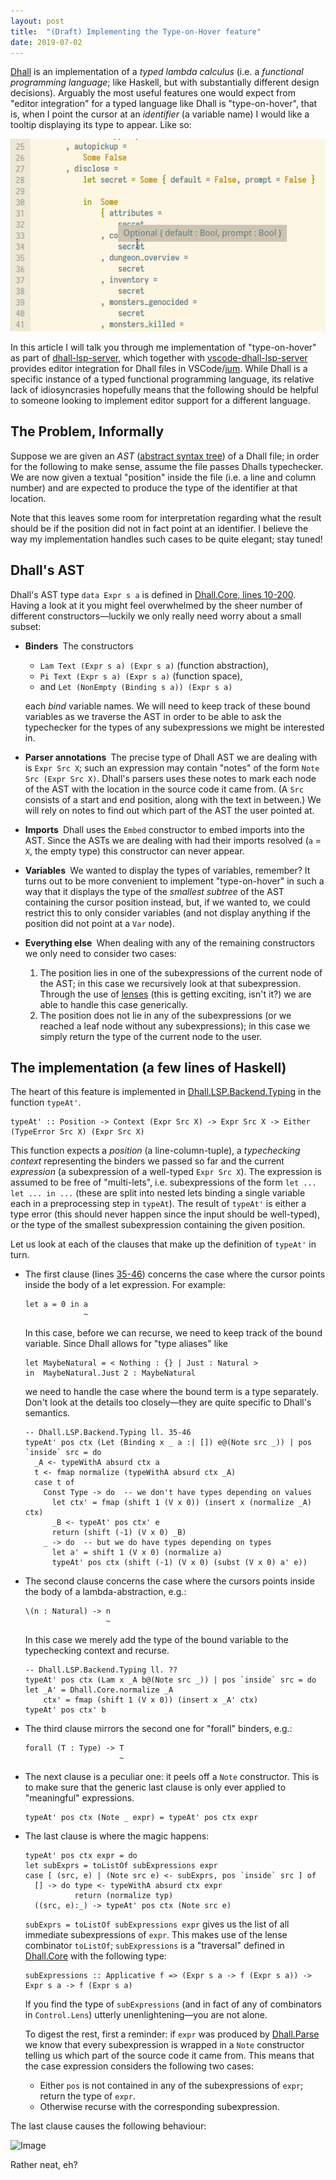 ```yaml
---
layout: post
title:  "(Draft) Implementing the Type-on-Hover feature"
date: 2019-07-02
---
```


[Dhall]() is an implementation of a _typed lambda calculus_ (i.e. a _functional programming language_; like Haskell, but with substantially different design decisions). Arguably the most useful features one would expect from "editor integration" for a typed language like Dhall is "type-on-hover", that is, when I point the cursor at an _identifier_ (a variable name) I would like a tooltip displaying its type to appear. Like so:

![Image](/images/hover-type-intro.png)

In this article I will talk you through me implementation of "type-on-hover" as part of [dhall-lsp-server](), which together with [vscode-dhall-lsp-server]() provides editor integration for Dhall files in VSCode/[ium](). While Dhall is a specific instance of a typed functional programming language, its relative lack of idiosyncrasies hopefully means that the following should be helpful to someone looking to implement editor support for a different language.

## The Problem, Informally
Suppose we are given an _AST_ ([abstract syntax tree]()) of a Dhall file; in order for the following to make sense, assume the file passes Dhalls typechecker. We are now given a textual "position" inside the file (i.e. a line and column number) and are expected to produce the type of the identifier at that location.

Note that this leaves some room for interpretation regarding what the result should be if the position did not in fact point at an identifier. I believe the way my implementation handles such cases to be quite elegant; stay tuned!

## Dhall's AST
Dhall's AST type `data Expr s a` is defined in [Dhall.Core, lines 10-200](). Having a look at it you might feel overwhelmed by the sheer number of different constructors&mdash;luckily we only really need worry about a small subset:

- __Binders&nbsp;__ The constructors
  - `Lam Text (Expr s a) (Expr s a)` (function abstraction),
  - `Pi Text (Expr s a) (Expr s a)` (function space),
  - and `Let (NonEmpty (Binding s a)) (Expr s a)`

  each _bind_ variable names. We will need to keep track of these bound variables as we traverse the AST in order to be able to ask the typechecker for the types of any subexpressions we might be interested in.

- __Parser annotations&nbsp;__ The precise type of Dhall AST we are dealing with is `Expr Src X`; such an expression may contain "notes" of the form `Note Src (Expr Src X)`. Dhall's parsers uses these notes to mark each node of the AST with the location in the source code it came from. (A `Src` consists of a start and end position, along with the text in between.) We will rely on notes to find out which part of the AST the user pointed at.

- __Imports&nbsp;__ Dhall uses the `Embed` constructor to embed imports into the AST. Since the ASTs we are dealing with had their imports resolved (`a` = `X`, the empty type) this constructor can never appear.

- __Variables&nbsp;__ We wanted to display the types of variables, remember? It turns out to be more convenient to implement "type-on-hover" in such a way that it displays the type of the _smallest subtree_ of the AST containing the cursor position instead, but, if we wanted to, we could restrict this to only consider variables (and not display anything if the position did not point at a `Var` node).

- __Everything else&nbsp;__ When dealing with any of the remaining constructors we only need to consider two cases:
  1. The position lies in one of the subexpressions of the current node of the AST; in this case we recursively look at that subexpression. Through the use of [lenses]() (this is getting exciting, isn't it?) we are able to handle this case generically.
  2. The position does not lie in any of the subexpressions (or we reached a leaf node without any subexpressions); in this case we simply return the type of the current node to the user.

## The implementation (a few lines of Haskell)
The heart of this feature is implemented in [Dhall.LSP.Backend.Typing]() in the function `typeAt'`.
```
typeAt' :: Position -> Context (Expr Src X) -> Expr Src X -> Either (TypeError Src X) (Expr Src X)
````
This function expects a _position_ (a line-column-tuple), a _typechecking context_ representing the binders we passed so far and the current _expression_ (a subexpression of a well-typed `Expr Src X`). The expression is assumed to be free of "multi-lets", i.e. subexpressions of the form `let ... let ... in ...` (these are split into nested lets binding a single variable each in a preprocessing step in `typeAt`). The result of `typeAt'` is either a type error (this should never happen since the input should be well-typed), or the type of the smallest subexpression containing the given position.

Let us look at each of the clauses that make up the definition of `typeAt'` in turn.

- The first clause (lines [35-46]()) concerns the case where the cursor points inside the body of a let expression. For example:
  ```
  let a = 0 in a
               ~
  ```
  In this case, before we can recurse, we need to keep track of the bound variable. Since Dhall allows for "type aliases" like
  ```
  let MaybeNatural = < Nothing : {} | Just : Natural >
  in  MaybeNatural.Just 2 : MaybeNatural
  ```
  we need to handle the case where the bound term is a type separately. Don't look at the details too closely&mdash;they are quite specific to Dhall's semantics.
  ```
  -- Dhall.LSP.Backend.Typing ll. 35-46
  typeAt' pos ctx (Let (Binding x _ a :| []) e@(Note src _)) | pos `inside` src = do
    _A <- typeWithA absurd ctx a
    t <- fmap normalize (typeWithA absurd ctx _A)
    case t of
      Const Type -> do  -- we don't have types depending on values
        let ctx' = fmap (shift 1 (V x 0)) (insert x (normalize _A) ctx)
        _B <- typeAt' pos ctx' e
        return (shift (-1) (V x 0) _B)
      _ -> do  -- but we do have types depending on types
        let a' = shift 1 (V x 0) (normalize a)
        typeAt' pos ctx (shift (-1) (V x 0) (subst (V x 0) a' e))
  ```

- The second clause concerns the case where the cursors points inside the body of a lambda-abstraction, e.g.:
  ```
  \(n : Natural) -> n
                    ~
  ```
  In this case we merely add the type of the bound variable to the typechecking context and recurse.
  ```
  -- Dhall.LSP.Backend.Typing ll. ??
  typeAt' pos ctx (Lam x _A b@(Note src _)) | pos `inside` src = do
  let _A' = Dhall.Core.normalize _A
      ctx' = fmap (shift 1 (V x 0)) (insert x _A' ctx)
  typeAt' pos ctx' b
  ```

- The third clause mirrors the second one for "forall" binders, e.g.:
  ```
  forall (T : Type) -> T
                       ~
  ```

- The next clause is a peculiar one: it peels off a `Note` constructor. This is to make sure that the generic last clause is only ever applied to "meaningful" expressions.
  ```
  typeAt' pos ctx (Note _ expr) = typeAt' pos ctx expr
  ```

- The last clause is where the magic happens:
  ```
  typeAt' pos ctx expr = do
  let subExprs = toListOf subExpressions expr
  case [ (src, e) | (Note src e) <- subExprs, pos `inside` src ] of
    [] -> do type <- typeWithA absurd ctx expr
             return (normalize typ)
    ((src, e):_) -> typeAt' pos ctx (Note src e)
  ```
  `subExprs = toListOf subExpressions expr` gives us the list of all immediate subexpressions of `expr`. This makes use of the lense combinator `toListOf`; `subExpressions` is a "traversal" defined in [Dhall.Core]() with the following type:
  ```
  subExpressions :: Applicative f => (Expr s a -> f (Expr s a)) -> Expr s a -> f (Expr s a)
  ```
  If you find the type of `subExpressions` (and in fact of any of combinators in `Control.Lens`) utterly unenlightening&mdash;you are not alone.

  To digest the rest, first a reminder: if `expr` was produced by [Dhall.Parse]() we know that every subexpression is wrapped in a `Note` constructor telling us which part of the source code it came from. This means that the case expression considers the following two cases:
  - Either `pos` is not contained in any of the subexpressions of `expr`; return the type of `expr`.
  - Otherwise recurse with the corresponding subexpression.

The last clause causes the following behaviour:

![Image](/images/type-hover-lambda.png)

Rather neat, eh?
